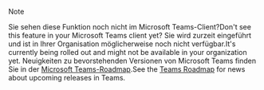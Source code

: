 > [!NOTE]
> <span data-ttu-id="55aab-101">Sie sehen diese Funktion noch nicht im Microsoft Teams-Client?</span><span class="sxs-lookup"><span data-stu-id="55aab-101">Don't see this feature in your Microsoft Teams client yet?</span></span> <span data-ttu-id="55aab-102">Sie wird zurzeit eingeführt und ist in Ihrer Organisation möglicherweise noch nicht verfügbar.</span><span class="sxs-lookup"><span data-stu-id="55aab-102">It's currently being rolled out and might not be available in your organization yet.</span></span> <span data-ttu-id="55aab-103">Neuigkeiten zu bevorstehenden Versionen von Microsoft Teams finden Sie in der [Microsoft Teams-Roadmap](https://aka.ms/TeamsRoadmap).</span><span class="sxs-lookup"><span data-stu-id="55aab-103">See the [Teams Roadmap](https://aka.ms/TeamsRoadmap) for news about upcoming releases in Teams.</span></span>